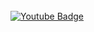 <div id="header" align="center">
  <img src="https://media1.giphy.com/media/v1.Y2lkPTc5MGI3NjExbXJpcTJwcWl3b3hrdm1qdXkzcHFqNDJobDFvcXhuaW83dHRzeWFwdSZlcD12MV9pbnRlcm5hbF9naWZfYnlfaWQmY3Q9Zw/dJCrQbRNQqOSk/giphy.gif" width="1-0"/>
</div>



<div id="badges">
  </a>
  <a href="https://www.youtube.com/@Vizardus31">
    <img src="https://img.shields.io/badge/YouTube-red?style=for-the-badge&logo=youtube&logoColor=white" alt="Youtube Badge"/>
  </a>

</div>
